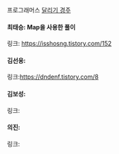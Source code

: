 프로그래머스 [달리기 경주](https://school.programmers.co.kr/learn/courses/30/lessons/178871)<br>

#### 최태승: Map을 사용한 풀이
링크: https://isshosng.tistory.com/152

#### 김선웅: 
링크:https://dndenf.tistory.com/8


#### 김보성:
링크:

#### 의진: 
링크:
